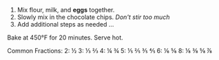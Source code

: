 1. Mix flour, milk, and **eggs** together.
2. Slowly mix in the chocolate chips. _Don't stir too much_
3. Add additional steps as needed ...

Bake at 450°F for 20 minutes. Serve hot.

Common Fractions:
2: ½
3: ⅓ ⅔
4: ¼ ¾
5: ⅕ ⅖ ⅗ ⅘
6: ⅙ ⅚
8: ⅛ ⅜ ⅝ ⅞